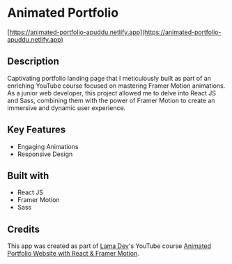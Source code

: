 # Animated Portfolio

[https://animated-portfolio-apuddu.netlify.app](https://animated-portfolio-apuddu.netlify.app)

## Description

Captivating portfolio landing page that I meticulously built as part of an enriching YouTube course focused on mastering Framer Motion animations. As a junior web developer, this project allowed me to delve into React JS and Sass, combining them with the power of Framer Motion to create an immersive and dynamic user experience.

## Key Features

- Engaging Animations
- Responsive Design

## Built with

- React JS
- Framer Motion
- Sass

## Credits

This app was created as part of [Lama Dev](https://twitter.com/lamaWebDev)'s YouTube course [Animated Portfolio Website with React & Framer Motion](https://www.youtube.com/watch?v=CHGHuF24Cjw).
